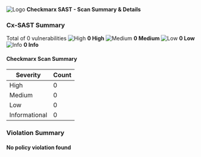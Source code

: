 ![Logo](https://user-images.githubusercontent.com/23239410/92153465-ff743900-ee2c-11ea-9c8d-8141e38feb41.png)
**Checkmarx SAST - Scan Summary & Details**
### Cx-SAST Summary
Total of 0 vulnerabilities
![High](https://user-images.githubusercontent.com/23239410/92157087-97285600-ee32-11ea-988f-0aca12c4c126.png)&nbsp;**0 High**
![Medium](https://user-images.githubusercontent.com/23239410/92157093-98598300-ee32-11ea-83d7-af52251a011b.png)&nbsp;**0 Medium**
![Low](https://user-images.githubusercontent.com/23239410/92157091-98598300-ee32-11ea-8498-19bd7d62019b.png)&nbsp;**0 Low**
![Info](https://user-images.githubusercontent.com/23239410/92157090-97c0ec80-ee32-11ea-9b2e-aa6b32b03d54.png)&nbsp;**0 Info**

#### Checkmarx Scan Summary
|Severity|Count|
---|---
High|0
Medium|0
Low|0
Informational|0

### Violation Summary
#### No policy violation found
